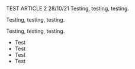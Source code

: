 TEST ARTICLE 2
28/10/21
Testing, testing, testing.

Testing, testing, testing.

Testing, testing, testing.

- Test
- Test
- Test
- Test